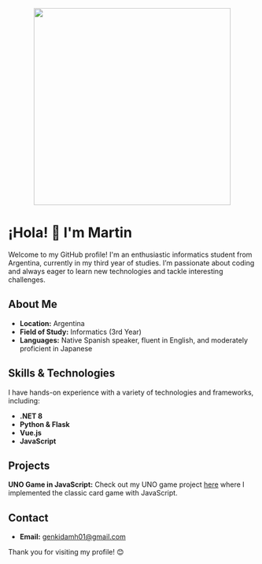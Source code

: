 <div id="header" align="center">
  <img src="https://media.giphy.com/media/26n6G8lRMOrYC6rFS/giphy.gif" width="400"/>
</div>
<div id="body">
    <h1>¡Hola! 👋 I'm Martin</h1>
    <p>Welcome to my GitHub profile! I'm an enthusiastic informatics student from Argentina, currently in my third year of studies. I’m passionate about coding and always eager to learn new technologies and tackle interesting challenges.</p>
    <h2>About Me</h2>
    <ul>
        <li><strong>Location:</strong> Argentina</li>
        <li><strong>Field of Study:</strong> Informatics (3rd Year)</li>
        <li><strong>Languages:</strong> Native Spanish speaker, fluent in English, and moderately proficient in Japanese</li>
    </ul>
    <h2>Skills & Technologies</h2>
    <p>I have hands-on experience with a variety of technologies and frameworks, including:</p>
    <ul>
        <li><strong>.NET 8</strong></li>
        <li><strong>Python & Flask</strong></li>
        <li><strong>Vue.js</strong></li>
        <li><strong>JavaScript</strong></li>
    </ul>
    <h2>Projects</h2>
    <p><strong>UNO Game in JavaScript:</strong> Check out my UNO game project <a href="https://github.com/LanguageBeast/js-UNO-game">here</a> where I implemented the classic card game with JavaScript.</p>
    <h2>Contact</h2>
    <ul>
        <li><strong>Email:</strong> <a href="mailto:genkidamh01@gmail.com">genkidamh01@gmail.com</a></li>
    </ul>
    <p>Thank you for visiting my profile! 😊</p>
</div>
